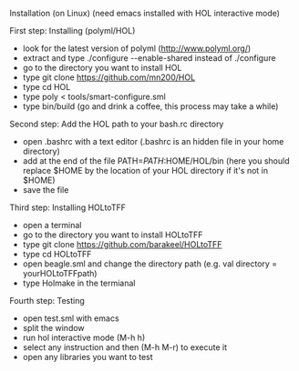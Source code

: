Installation (on Linux) (need emacs installed with HOL interactive mode)

First step: Installing (polyml/HOL)
- look for the latest version of polyml (http://www.polyml.org/)
- extract and type ./configure --enable-shared instead of ./configure
- go to the directory you want to install HOL
- type git clone https://github.com/mn200/HOL
- type cd HOL 
- type poly < tools/smart-configure.sml
- type bin/build (go and drink a coffee, this process may take a while)

Second step: Add the HOL path to your bash.rc directory 
- open .bashrc with a text editor (.bashrc is an hidden file in your home directory)
- add at the end of the file PATH=$PATH:$HOME/HOL/bin 
  (here you should replace $HOME by the location of your HOL directory if it's not in $HOME) 
- save the file

Third step: Installing HOLtoTFF
- open a terminal 
- go to the directory you want to install HOLtoTFF
- type git clone https://github.com/barakeel/HOLtoTFF
- type cd HOLtoTFF
- open beagle.sml and change the directory path (e.g. val directory = yourHOLtoTFFpath)
- type Holmake in the termianal

Fourth step: Testing
- open test.sml with emacs 
- split the window 
- run hol interactive mode (M-h h)
- select any instruction and then (M-h M-r) to execute it
- open any libraries you want to test 

  
